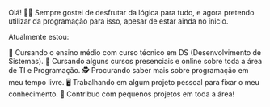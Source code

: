 Olá! 🖖🏻
Sempre gostei de desfrutar da lógica para tudo, e agora pretendo utilizar da programação para isso, apesar de estar ainda no ínicio.

Atualmente estou:


📘 Cursando o ensino médio com curso técnico em DS (Desenvolvimento de Sistemas).
📘 Cursando alguns cursos presenciais e online sobre toda a área de TI e Programação.
🕵️‍ Procurando saber mais sobre programação em meu tempo livre.
🖥️ Trabalhando em algum projeto pessoal para fixar o meu conhecimento.
💭 Contribuo com pequenos projetos em toda a área!

